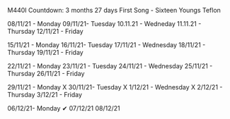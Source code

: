 M440I Countdown: 3 months 27 days 
First Song - Sixteen Youngs Teflon


08/11/21 - Monday
09/11/21- Tuesday
10.11.21 - Wedneday 
11.11.21 - Thursday 
12/11/21 - Friday 

15/11/21 - Monday
16/11/21- Tuesday 
17/11/21 - Wednesday 
18/11/21 - Thursday 
19/11/21 - Friday

22/11/21 - Monday 
23/11/21 - Tuesday
24/11/21 - Wednesday 
25/11/21 - Thursday
26/11/21 - Friday 

29/11/21 - Monday X
30/11/21- Tuesday X
1/12/21 - Wednesday X
2/12/21 - Thursday
3/12/21 - Friday 

06/12/21- Monday ✔
07/12/21
08/12/21
